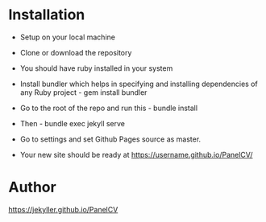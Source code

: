 
# Installation
- Setup on your local machine
- Clone or download the repository
- You should have ruby installed in your system
- Install bundler which helps in specifying and installing dependencies of any Ruby project - gem install bundler
- Go to the root of the repo and run this - bundle install
- Then - bundle exec jekyll serve

- Go to settings and set Github Pages source as master.
- Your new site should be ready at https://username.github.io/PanelCV/

# Author
https://jekyller.github.io/PanelCV
